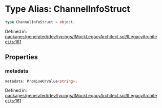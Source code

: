 # Type Alias: ChannelInfoStruct

```ts
type ChannelInfoStruct = object;
```

Defined in: [packages/generated/dev/typings/IMockLegacyArchitect.sol/ILegacyArchitect.ts:161](https://github.com/towns-protocol/towns/blob/0db1fd0ac7258e8db8cedfb6183e8eade8284fa1/packages/generated/dev/typings/IMockLegacyArchitect.sol/ILegacyArchitect.ts#L161)

## Properties

### metadata

```ts
metadata: PromiseOrValue<string>;
```

Defined in: [packages/generated/dev/typings/IMockLegacyArchitect.sol/ILegacyArchitect.ts:161](https://github.com/towns-protocol/towns/blob/0db1fd0ac7258e8db8cedfb6183e8eade8284fa1/packages/generated/dev/typings/IMockLegacyArchitect.sol/ILegacyArchitect.ts#L161)
